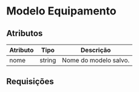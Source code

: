 # Modelo Equipamento

## Atributos

| Atributo | Tipo   | Descrição             |
| -------- | ------ | --------------------- |
| nome     | string | Nome do modelo salvo. |

## Requisições 